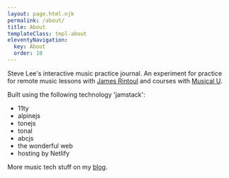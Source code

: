 ```yaml
---
layout: page.html.njk
permalink: /about/
title: About
templateClass: tmpl-about
eleventyNavigation:
  key: About
  order: 10
---
```


Steve Lee's interactive music practice journal. An experiment for practice for remote music lessons with [James Rintoul](https://www.facebook.com/james.rintoul) and courses with [Musical U](https://www.musical-u.com/).

Built using the following technology 'jamstack':

- 11ty
- alpinejs
- tonejs
- tonal
- abcjs
- the wonderful web
- hosting by Netlify

More music tech stuff on my [blog](http://blog.fullmeasure.uk/).
